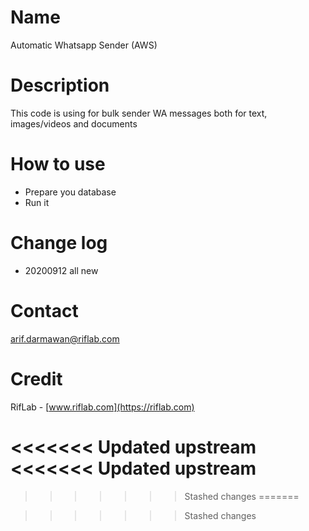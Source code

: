 # Name
Automatic Whatsapp Sender (AWS)

# Description
This code is using for bulk sender WA messages both for text, images/videos and documents

# How to use
* Prepare you database
* Run it

# Change log
* 20200912 all new

# Contact
arif.darmawan@riflab.com

# Credit
RifLab - [www.riflab.com](https://riflab.com)


<<<<<<< Updated upstream
<<<<<<< Updated upstream
=======

>>>>>>> Stashed changes
=======

>>>>>>> Stashed changes

